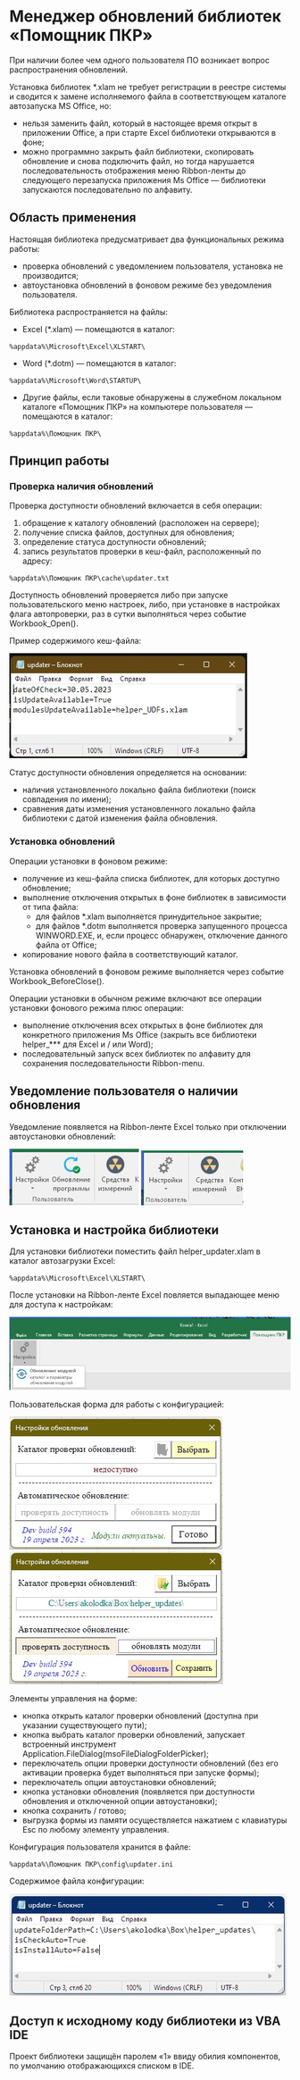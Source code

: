 # Менеджер обновлений библиотек «Помощник ПКР»
При наличии более чем одного пользователя ПО возникает вопрос распространения обновлений. 

Установка библиотек *.xlam не требует регистрации в реестре системы и сводится к замене исполняемого файла в соответствующем каталоге автозапуска MS Office, но:
- нельзя заменить файл, который в настоящее время открыт в приложении Office, а при старте Excel библиотеки открываются в фоне;
- можно программно закрыть файл библиотеки, скопировать обновление и снова подключить файл, но тогда нарушается последовательность отображения меню Ribbon-ленты до следующего перезапуска приложения Ms Office — библиотеки запускаются последовательно по алфавиту.

## Область применения
Настоящая библиотека предусматривает два функциональных режима работы:
- проверка обновлений с уведомлением пользователя, установка не производится;
- автоустановка обновлений в фоновом режиме без уведомления пользователя.

Библиотека распространяется на файлы:
- Excel (*.xlam) — помещаются в каталог:
``` 
%appdata%\Microsoft\Excel\XLSTART\
```
- Word (*.dotm) — помещаются в каталог:
``` 
%appdata%\Microsoft\Word\STARTUP\
```
- Другие файлы, если таковые обнаружены в служебном локальном каталоге «Помощник ПКР» на компьютере пользователя — помещаются в каталог:
``` 
%appdata%\Помощник ПКР\
```

## Принцип работы
### Проверка наличия обновлений
Проверка доступности обновлений включается в себя операции:
1. обращение к каталогу обновлений (расположен на сервере);
2. получение списка файлов, доступных для обновления;
3. определение статуса доступности обновлений;
4. запись результатов проверки в кеш-файл, расположенный по адресу:
``` 
%appdata%\Помощник ПКР\cache\updater.txt
```

Доступность обновлений проверяется либо при запуске пользовательского меню настроек, либо, при установке в настройках флага автопроверки, раз в сутки выполняться через событие Workbook_Open().


Пример содержимого кеш-файла:

![Title](https://github.com/akolodka/VBA/blob/main/resources/updater_CacheContent.jpg)

Статус доступности обновления определяется на основании:
- наличия установленного локально файла библиотеки (поиск совпадения по имени);
- сравнения даты изменения установленного локально файла библиотеки с датой изменения файла обновления.

### Установка обновлений
Операции установки в фоновом режиме:
- получение из кеш-файла списка библиотек, для которых доступно обновление;
- выполнение отключения открытых в фоне библиотек в зависимости от типа файла:
  - для файлов *.xlam выполняется принудительное закрытие;
  - для файлов *.dotm выполняется проверка запущенного процесса WINWORD.EXE, и, если процесс обнаружен, отключение данного файла от Office;
- копирование нового файла в соответствующий каталог.

Установка обновлений в фоновом режиме выполняется через событие Workbook_BeforeClose(). 

Операции установки в обычном режиме включают все операции установки фонового режима плюс операции:
- выполнение отключения всех открытых в фоне библиотек для конкретного приложения Ms Office (закрыть все библиотеки helper_*** для Excel и / или Word);
- последовательный запуск всех библиотек по алфавиту для сохранения последовательности Ribbon-menu.

## Уведомление пользователя о наличии обновления
Уведомление появляется на Ribbon-ленте Excel только при отключении автоустановки обновлений:

![Title](https://github.com/akolodka/VBA/blob/main/resources/update_available.jpg) ![Title](https://github.com/akolodka/VBA/blob/main/resources/update_unAvailable.jpg)

## Установка и настройка библиотеки
Для установки библиотеки поместить файл helper_updater.xlam в каталог автозагрузки Excel:
``` 
%appdata%\Microsoft\Excel\XLSTART\
```
После установки на Ribbon-ленте Excel повляется выпадающее меню для доступа к настройкам:

![Title](https://github.com/akolodka/VBA/blob/main/resources/updater_RibbonMenu.jpg)

Пользовательская форма для работы с конфигурацией:

![Title](https://github.com/akolodka/VBA/blob/main/resources/updater_configDefault.jpg)![Title2](https://github.com/akolodka/VBA/blob/main/resources/updater_configBtnSave.jpg)

Элементы управления на форме:
- кнопка открыть каталог проверки обновлений (доступна при указании существующего пути);
- кнопка выбрать каталог проверки обновлений, запускает встроенный инструмент Application.FileDialog(msoFileDialogFolderPicker);
- переключатель опции проверки доступности обновлений (без его активации проверка будет выполняться при запуске формы);
- переключатель опции автоустановки обновлений;
- кнопка установки обновления (появляется при доступности обновления и отключенной опции автоустановки);
- кнопка сохранить / готово;
- выгрузка формы из памяти осуществляется нажатием с клавиатуры Esc по любому элементу управления.

Конфигурация пользователя хранится в файле:
``` 
%appdata%\Помощник ПКР\config\updater.ini
```
Содержимое файла конфигурации:

![Title](https://github.com/akolodka/VBA/blob/main/resources/updater_configContent.jpg)

## Доступ к исходному коду библиотеки из VBA IDE 
Проект библиотеки защищён паролем «1» ввиду обилия компонентов, по умолчанию отображающихся списком в IDE.

